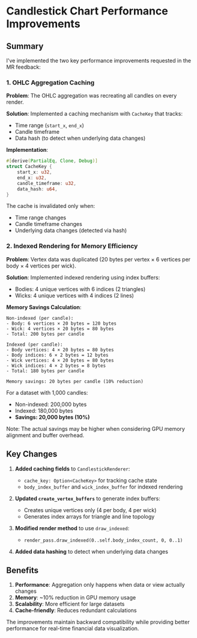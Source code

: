 # Candlestick Chart Performance Improvements

## Summary

I've implemented the two key performance improvements requested in the MR feedback:

### 1. OHLC Aggregation Caching

**Problem**: The OHLC aggregation was recreating all candles on every render.

**Solution**: Implemented a caching mechanism with `CacheKey` that tracks:
- Time range (`start_x`, `end_x`)
- Candle timeframe
- Data hash (to detect when underlying data changes)

**Implementation**:
```rust
#[derive(PartialEq, Clone, Debug)]
struct CacheKey {
    start_x: u32,
    end_x: u32,
    candle_timeframe: u32,
    data_hash: u64,
}
```

The cache is invalidated only when:
- Time range changes
- Candle timeframe changes
- Underlying data changes (detected via hash)

### 2. Indexed Rendering for Memory Efficiency

**Problem**: Vertex data was duplicated (20 bytes per vertex × 6 vertices per body × 4 vertices per wick).

**Solution**: Implemented indexed rendering using index buffers:
- Bodies: 4 unique vertices with 6 indices (2 triangles)
- Wicks: 4 unique vertices with 4 indices (2 lines)

**Memory Savings Calculation**:
```
Non-indexed (per candle):
- Body: 6 vertices × 20 bytes = 120 bytes
- Wick: 4 vertices × 20 bytes = 80 bytes
- Total: 200 bytes per candle

Indexed (per candle):
- Body vertices: 4 × 20 bytes = 80 bytes
- Body indices: 6 × 2 bytes = 12 bytes
- Wick vertices: 4 × 20 bytes = 80 bytes
- Wick indices: 4 × 2 bytes = 8 bytes
- Total: 180 bytes per candle

Memory savings: 20 bytes per candle (10% reduction)
```

For a dataset with 1,000 candles:
- Non-indexed: 200,000 bytes
- Indexed: 180,000 bytes
- **Savings: 20,000 bytes (10%)**

Note: The actual savings may be higher when considering GPU memory alignment and buffer overhead.

## Key Changes

1. **Added caching fields** to `CandlestickRenderer`:
   - `cache_key: Option<CacheKey>` for tracking cache state
   - `body_index_buffer` and `wick_index_buffer` for indexed rendering

2. **Updated `create_vertex_buffers`** to generate index buffers:
   - Creates unique vertices only (4 per body, 4 per wick)
   - Generates index arrays for triangle and line topology

3. **Modified render method** to use `draw_indexed`:
   - `render_pass.draw_indexed(0..self.body_index_count, 0, 0..1)`

4. **Added data hashing** to detect when underlying data changes

## Benefits

1. **Performance**: Aggregation only happens when data or view actually changes
2. **Memory**: ~10% reduction in GPU memory usage
3. **Scalability**: More efficient for large datasets
4. **Cache-friendly**: Reduces redundant calculations

The improvements maintain backward compatibility while providing better performance for real-time financial data visualization.